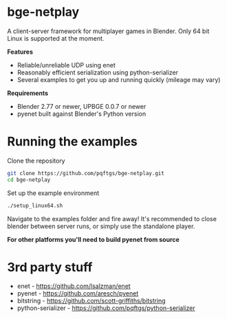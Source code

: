 # bge-netplay
A client-server framework for multiplayer games in Blender.  Only 64 bit Linux is supported at the moment.

**Features**
- Reliable/unreliable UDP using enet
- Reasonably efficient serialization using python-serializer
- Several examples to get you up and running quickly (mileage may vary)

**Requirements**
- Blender 2.77 or newer, UPBGE 0.0.7 or newer
- pyenet built against Blender's Python version


# Running the examples

Clone the repository
```bash
git clone https://github.com/pqftgs/bge-netplay.git
cd bge-netplay
```
Set up the example environment
```bash
./setup_linux64.sh
```

Navigate to the examples folder and fire away!  It's recommended to close blender between server runs, or simply use the standalone player.


**For other platforms you'll need to build pyenet from source**


# 3rd party stuff
- enet - https://github.com/lsalzman/enet
- pyenet - https://github.com/aresch/pyenet
- bitstring - https://github.com/scott-griffiths/bitstring
- python-serializer - https://github.com/pqftgs/python-serializer
